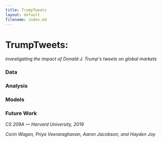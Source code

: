 ```yaml
---
title: TrumpTweets 
layout: default
filename: index.md
--- 
```


# TrumpTweets:

*investigating the impact of Donald J. Trump's tweets on global markets*

### Data

### Analysis

### Models

### Future Work

*CS 209A &mdash; Harvard University, 2019* 

*Corin Wagen, Priya Veeraraghavan, Aaron Jacobson, and Hayden Joy*
